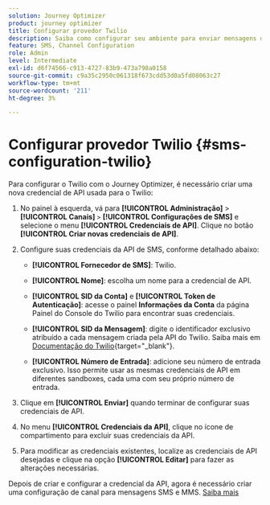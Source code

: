 ```yaml
---
solution: Journey Optimizer
product: journey optimizer
title: Configurar provedor Twilio
description: Saiba como configurar seu ambiente para enviar mensagens de texto com o Journey Optimizer com Twilio
feature: SMS, Channel Configuration
role: Admin
level: Intermediate
exl-id: d6f74566-c913-4727-83b9-473a798a0158
source-git-commit: c9a35c2950c061318f673cdd53d0a5fd08063c27
workflow-type: tm+mt
source-wordcount: '211'
ht-degree: 3%

---
```


# Configurar provedor Twilio {#sms-configuration-twilio}

Para configurar o Twilio com o Journey Optimizer, é necessário criar uma nova credencial de API usada para o Twilio:

1. No painel à esquerda, vá para **[!UICONTROL Administração]** > **[!UICONTROL Canais]** `>` **[!UICONTROL Configurações de SMS]** e selecione o menu **[!UICONTROL Credenciais de API]**. Clique no botão **[!UICONTROL Criar novas credenciais de API]**.

1. Configure suas credenciais da API de SMS, conforme detalhado abaixo:

   * **[!UICONTROL Fornecedor de SMS]**: Twilio.

   * **[!UICONTROL Nome]**: escolha um nome para a credencial de API.

   * **[!UICONTROL SID da Conta]** e **[!UICONTROL Token de Autenticação]**: acesse o painel **Informações da Conta** da página Painel do Console do Twilio para encontrar suas credenciais.

   * **[!UICONTROL SID da Mensagem]**: digite o identificador exclusivo atribuído a cada mensagem criada pela API do Twilio. Saiba mais em [Documentação do Twilio](https://support.twilio.com/hc/en-us/articles/223134387-What-is-a-Message-SID-){target="_blank"}.

   * **[!UICONTROL Número de Entrada]**: adicione seu número de entrada exclusivo. Isso permite usar as mesmas credenciais de API em diferentes sandboxes, cada uma com seu próprio número de entrada.

1. Clique em **[!UICONTROL Enviar]** quando terminar de configurar suas credenciais de API.

1. No menu **[!UICONTROL Credenciais da API]**, clique no ícone de compartimento para excluir suas credenciais da API.

1. Para modificar as credenciais existentes, localize as credenciais de API desejadas e clique na opção **[!UICONTROL Editar]** para fazer as alterações necessárias.

Depois de criar e configurar a credencial da API, agora é necessário criar uma configuração de canal para mensagens SMS e MMS. [Saiba mais](sms-configuration-surface.md)
